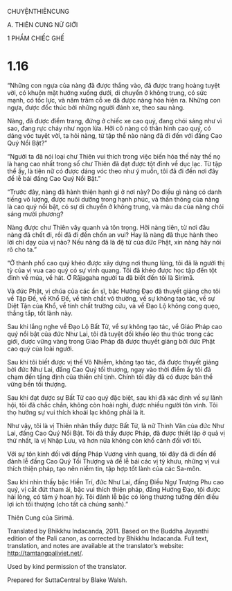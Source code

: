 CHUYỆNTHIÊNCUNG

A. THIÊN CUNG NỮ GIỚI

1 PHẨM CHIẾC GHẾ

# 1.16

“Những con ngựa của nàng đã được thắng vào, đã được trang hoàng tuyệt vời, có khuôn mặt hướng xuống dưới, di chuyển ở không trung, có sức mạnh, có tốc lực, và năm trăm cỗ xe đã được nàng hóa hiện ra. Những con ngựa, được đốc thúc bởi những người đánh xe, theo sau nàng.

Nàng, đã được điểm trang, đứng ở chiếc xe cao quý, đang chói sáng như vì sao, đang rực cháy như ngọn lửa. Hỡi cô nàng có thân hình cao quý, có dáng vóc tuyệt vời, ta hỏi nàng, từ tập thể nào nàng đã đi đến với đấng Cao Quý Nổi Bật?”

“Người ta đã nói loại chư Thiên vui thích trong việc biến hóa thế này thế nọ là hạng cao nhất trong số chư Thiên đã đạt được tột đỉnh về dục lạc. Từ tập thể ấy, là tiên nữ có được dáng vóc theo như ý muốn, tôi đã đi đến nơi đây để lễ bái đấng Cao Quý Nổi Bật.”

“Trước đây, nàng đã hành thiện hạnh gì ở nơi này? Do điều gì nàng có danh tiếng vô lượng, được nuôi dưỡng trong hạnh phúc, và thần thông của nàng là cao quý nổi bật, có sự di chuyển ở không trung, và màu da của nàng chói sáng mười phương?

Nàng được chư Thiên vây quanh và tôn trọng. Hỡi nàng tiên, từ nơi đâu nàng đã chết đi, rồi đã đi đến chốn an vui? Hay là nàng đã thực hành theo lời chỉ dạy của vị nào? Nếu nàng đã là đệ tử của đức Phật, xin nàng hãy nói rõ cho ta.”

“Ở thành phố cao quý khéo được xây dựng nơi thung lũng, tôi đã là người thị tỳ của vị vua cao quý có sự vinh quang. Tôi đã khéo được học tập đến tột đỉnh về múa, về hát. Ở Rājagaha người ta đã biết đến tôi là Sirimā.

Và đức Phật, vị chúa của các ẩn sĩ, bậc Hướng Đạo đã thuyết giảng cho tôi về Tập Đế, về Khổ Đế, về tính chất vô thường, về sự không tạo tác, về sự Diệt Tận của Khổ, về tính chất trường cửu, và về Đạo Lộ không cong quẹo, thẳng tắp, tốt lành này.

Sau khi lắng nghe về Đạo Lộ Bất Tử, về sự không tạo tác, về Giáo Pháp cao quý nổi bật của đức Như Lai, tôi đã tuyệt đối khéo léo thu thúc trong các giới, được vững vàng trong Giáo Pháp đã được thuyết giảng bởi đức Phật cao quý của loài người.

Sau khi tôi biết được vị thế Vô Nhiễm, không tạo tác, đã được thuyết giảng bởi đức Như Lai, đấng Cao Quý tối thượng, ngay vào thời điểm ấy tôi đã chạm đến tầng định của thiền chỉ tịnh. Chính tôi đây đã có được bản thể vững bền tối thượng.

Sau khi đạt được sự Bất Tử cao quý đặc biệt, sau khi đã xác định về sự lãnh hội, tôi đã chắc chắn, không còn hoài nghi, được nhiều người tôn vinh. Tôi thọ hưởng sự vui thích khoái lạc không phải là ít.

Như vậy, tôi là vị Thiên nhân thấy được Bất Tử, là nữ Thinh Văn của đức Như Lai, đấng Cao Quý Nổi Bật. Tôi đã thấy được Pháp, đã được thiết lập ở quả vị thứ nhất, là vị Nhập Lưu, và hơn nữa không còn khổ cảnh đối với tôi.

Với sự tôn kính đối với đấng Pháp Vương vinh quang, tôi đây đã đi đến để đảnh lễ đấng Cao Quý Tối Thượng và để lễ bái các vị tỳ khưu, những vị vui thích thiện pháp, tạo nên niềm tin, tập hợp tốt lành của các Sa-môn.

Sau khi nhìn thấy bậc Hiền Trí, đức Như Lai, đấng Điều Ngự Trượng Phu cao quý, vị cắt đứt tham ái, bậc vui thích thiện pháp, đấng Hướng Đạo, tôi được hài lòng, có tâm ý hoan hỷ. Tôi đảnh lễ bậc có lòng thương tưởng đến điều lợi ích tối thượng (cho tất cả chúng sanh).”

Thiên Cung của Sirimā.

Translated by Bhikkhu Indacanda, 2011. Based on the Buddha Jayanthi edition of the Pali canon, as corrected by Bhikkhu Indacanda. Full text, translation, and notes are available at the translator’s website: http://tamtangpaliviet.net/.

Used by kind permission of the translator.

Prepared for SuttaCentral by Blake Walsh.